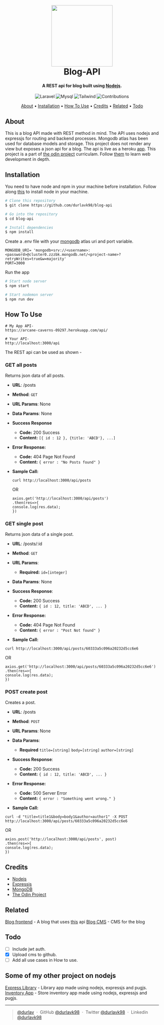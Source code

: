 
<h1 align="center">
  <a href="https://nodejs.org/"><img src="https://nodejs.org/static/images/logo.svg" width="200"></a>
  <br>
  Blog-API
  <br>
</h1>

<h4 align="center">A REST api for blog built using <a href="https://nodejs.org/" target="_blank">Nodejs</a>.</h4>

<p align="center">
<img src="https://img.shields.io/badge/nodejs-v15.3.0-rgb(0, 153, 0)" alt="Laravel">
<img src="https://img.shields.io/badge/mongodb-v4.4-rgb(0,103, 0).svg" alt="Mysql">
<img src="https://img.shields.io/badge/expressjs-v4.17.1-rgb(0, 0, 255).svg" alt="Tailwind">
<img src="https://img.shields.io/badge/contributions-welcome-orange.svg" alt="Contributions">

</p>


<p align="center">
  <a href="#about">About</a> •
  <a href="#Installation">Installation</a> •
  <a href="#how-to-use">How To Use</a> •
  <a href="#credits">Credits</a> •
  <a href="#related">Related</a> •
  <a href="#todo">Todo</a>
</p>


## About
This is a blog API made with REST method in mind. The API uses nodejs and expressjs for routing and backend processes. Mongodb atlas has been used for database models and storage.
This project does not render any view but exposes a json api for a blog. 
The api is live as a heroku [app](https://arcane-caverns-09297.herokuapp.com/).
This project is a part of [the odin project](https://www.theodinproject.com/courses/nodejs/lessons/blog-api) curriculam. Follow [them](https://www.theodinproject.com/) to learn web development in depth. 

## Installation

You need to have node and npm in your machine before installation. Follow along [this](https://github.com/nvm-sh/nvm#install-script) to install node in your machine.
```bash
# Clone this repository
$ git clone https://github.com/durlavk98/blog-api

# Go into the repository
$ cd blog-api

# Install dependencies
$ npm install
```
Create a .env file with your [mongodb](https://www.mongodb.com/) atlas uri and port variable. 
```
MONGODB_URI= 'mongodb+srv://<username>:<password>@cluster0.zzzbk.mongodb.net/<project-name>?retryWrites=true&w=majority'
PORT=3000
```
Run the app
```bash
# Start node server
$ npm start

# Start nodemon server
$ npm run dev
```

## How To Use
```
# My App API-
https://arcane-caverns-09297.herokuapp.com/api/

# Your API-
http://localhost:3000/api
```
The REST api can be used as shown - 


### GET all posts

Returns json data of all posts.

-  **URL**:
	/posts

-  **Method**:
	`GET`

-  **URL Params**:
	None

-  **Data Params**:
	None

-  **Success Response**
	-  **Code:** 200 Success
	-  **Content:**  `[{ id : 12 }, {title: 'ABCD'}, ...]`

-  **Error Response:**
	-  **Code:** 404 Page Not Found
	-  **Content:**  `{ error : "No Posts found" }`

-  **Sample Call:**
	```
	curl http://localhost:3000/api/posts
	```
	OR
	```
	axios.get('http://localhost:3000/api/posts')
	.then(res=>{
	console.log(res.data);
	})
	```

### GET single post

Returns json data of a single post.

-  **URL**:
	/posts/:id

-  **Method**:
	`GET`

-  **URL Params**:
	-  **Required:**
	  `id=[integer]`

-  **Data Params**:
	None

-  **Success Response**:
	-  **Code:** 200 Success
	-  **Content:**  `{ id : 12, title: 'ABCD', ... }`

-  **Error Response:**
	-  **Code:** 404 Page Not Found
	-  **Content:**  `{ error : "Post Not found" }`

-  **Sample Call:**
  ```
  curl http://localhost:3000/api/posts/60333a5c096a20232d5cc6e6

  ```
  OR
  ```
  axios.get('http://localhost:3000/api/posts/60333a5c096a20232d5cc6e6')
  .then(res=>{
  console.log(res.data);
  })
  ```

### POST create post

Creates a post.

-  **URL**:
	/posts

-  **Method**:
	`POST`

-  **URL Params**:
  None

-  **Data Params**:
	- **Required**
    `title=[string]`
    `body=[string]`
    `author=[string]`

-  **Success Response**:
	-  **Code:** 200 Success
	-  **Content:**  `{ id : 12, title: 'ABCD', ... }`

-  **Error Response:**
	-  **Code:** 500 Server Error
	-  **Content:**  `{ error : "Something went wrong." }`

-  **Sample Call:**
  ```
  curl -d "title=title1&body=body1&author=author1" -X POST http://localhost:3000/api/posts/60333a5c096a20232d5cc6e6

  ```
  OR
  ```
  axios.post('http://localhost:3000/api/posts', post)
  .then(res=>{
  console.log(res.data);
  })
  ```


## Credits

- [Nodejs](http://nodejs.org/)
- [Expressjs](https://expressjs.com/)
- [MongoDB](https://www.mongodb.com/)
- [The Odin Project](https://www.theodinproject.com/)

## Related

[Blog frontend](https://github.com/durlavk98/blog-api-frontend) - A blog that uses [this](https://github.com/durlavk98/blog-api) api
[Blog CMS](https://github.com/durlavk98/blog-api-cms) - CMS for the blog


## Todo
- [ ] Include jwt auth.
- [x] Upload cms to github.
- [ ] Add all use cases in How to use.

## Some of my other project on nodejs

[Express Library](https://github.com/durlavk98/express-locallibrary-tutorial) - Library app made using nodejs, expressjs and pugjs.
[Inventory App](https://github.com/durlavk98/inventory-application) - Store inventory app made using nodejs, expressjs and pugjs.


---

> [@durlav](https://durlavk98.github.io/portfolio/) &nbsp;&middot;&nbsp;
> GitHub [@durlavk98](https://github.com/durlavk98) &nbsp;&middot;&nbsp;
> Twitter [@durlavk98](https://twitter.com/durlavk98) &nbsp;&middot;&nbsp;
> Linkedin [@durlavk98](https://linkedin.com/in/durlavk98)
